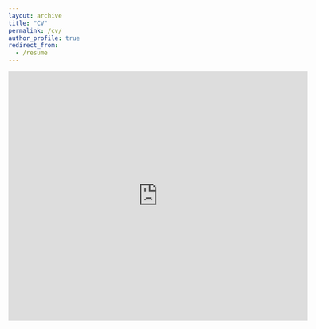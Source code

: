 ```yaml
---
layout: archive
title: "CV"
permalink: /cv/
author_profile: true
redirect_from:
  - /resume
---
```


<embed src="https://username.github.io/files/cv.pdf" type="application/pdf" width="600px" height="500px" />
